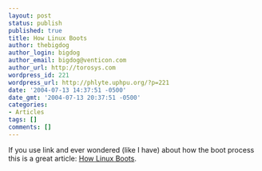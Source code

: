 ```yaml
---
layout: post
status: publish
published: true
title: How Linux Boots
author: thebigdog
author_login: bigdog
author_email: bigdog@venticon.com
author_url: http://torosys.com
wordpress_id: 221
wordpress_url: http://phlyte.uphpu.org/?p=221
date: '2004-07-13 14:37:51 -0500'
date_gmt: '2004-07-13 20:37:51 -0500'
categories:
- Articles
tags: []
comments: []
---
```

<p>If you use link and ever wondered (like I have) about how the boot process this is a great article: <a href="http://www.linux.com/article.pl?sid=04/06/23/1734235">How Linux Boots</a>.</p>
